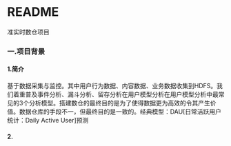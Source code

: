 # README

准实时数仓项目

### 一.项目背景

#### 1.简介

基于数据采集与监控。其中用户行为数据、内容数据、业务数据收集到HDFS。我们着重普及事件分析、漏斗分析、留存分析在用户模型分析在用户模型分析中最常见的3个分析模型。搭建数仓的最终目的是为了使得数据更为高效的令其产生价值。数据仓库的手段不一，但最终目的是一致的。经典模型：DAU[日常活跃用户统计：Daily Active User]预测

#### 2.

